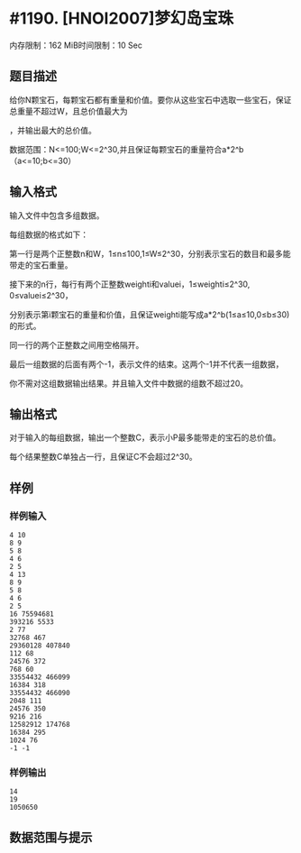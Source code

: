 # #1190. [HNOI2007]梦幻岛宝珠

内存限制：162 MiB时间限制：10 Sec

## 题目描述

给你N颗宝石，每颗宝石都有重量和价值。要你从这些宝石中选取一些宝石，保证总重量不超过W，且总价值最大为

，并输出最大的总价值。

数据范围：N<=100;W<=2^30,并且保证每颗宝石的重量符合a*2^b（a<=10;b<=30）

## 输入格式

输入文件中包含多组数据。

每组数据的格式如下：

第一行是两个正整数n和W，1&le;n&le;100,1&le;W&le;2^30，分别表示宝石的数目和最多能带走的宝石重量。

接下来的n行，每行有两个正整数weighti和valuei，1&le;weighti&le;2^30, 0&le;valuei&le;2^30，

分别表示第i颗宝石的重量和价值，且保证weighti能写成a*2^b(1&le;a&le;10,0&le;b&le;30)的形式。

同一行的两个正整数之间用空格隔开。

最后一组数据的后面有两个-1，表示文件的结束。这两个-1并不代表一组数据，

你不需对这组数据输出结果。并且输入文件中数据的组数不超过20。

## 输出格式

对于输入的每组数据，输出一个整数C，表示小P最多能带走的宝石的总价值。

每个结果整数C单独占一行，且保证C不会超过2^30。

## 样例

### 样例输入

    
    4 10
    8 9
    5 8
    4 6
    2 5
    4 13
    8 9
    5 8
    4 6
    2 5
    16 75594681
    393216 5533
    2 77
    32768 467
    29360128 407840
    112 68
    24576 372
    768 60
    33554432 466099
    16384 318
    33554432 466090
    2048 111
    24576 350
    9216 216
    12582912 174768
    16384 295
    1024 76
    -1 -1
    

### 样例输出

    
    14
    19
    1050650
    

## 数据范围与提示
